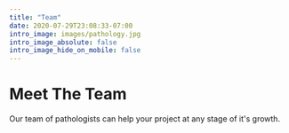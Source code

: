 ```yaml
---
title: "Team"
date: 2020-07-29T23:08:33-07:00
intro_image: images/pathology.jpg
intro_image_absolute: false
intro_image_hide_on_mobile: false
---
```


# Meet The Team

Our team of pathologists can help your project at any stage of it's growth.